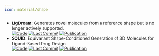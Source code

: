 ```yaml
---
icon: material/shape
---
```


- **LigDream**: Generates novel molecules from a reference shape but is no longer actively supported.  
		[![Code](https://img.shields.io/github/stars/playmolecule/ligdream?style=for-the-badge&logo=github)](https://github.com/playmolecule/ligdream/tree/master) [![Last Commit](https://img.shields.io/github/last-commit/playmolecule/ligdream?style=for-the-badge&logo=github)](https://github.com/playmolecule/ligdream/tree/master) [![Publication](https://img.shields.io/badge/Publication-Citations:160-blue?style=for-the-badge&logo=bookstack)](https://doi.org/10.1021/acs.jcim.8b00706) 
- **SQUID**: Equivariant Shape-Conditioned Generation of 3D Molecules for Ligand-Based Drug Design  
		[![Code](https://img.shields.io/github/stars/keiradams/squid?style=for-the-badge&logo=github)](https://github.com/keiradams/squid) [![Last Commit](https://img.shields.io/github/last-commit/keiradams/squid?style=for-the-badge&logo=github)](https://github.com/keiradams/squid) [![Publication](https://img.shields.io/badge/Publication-Citations:0-blue?style=for-the-badge&logo=bookstack)](https://doi.org/10.48550/arXiv.2210.04893) 
